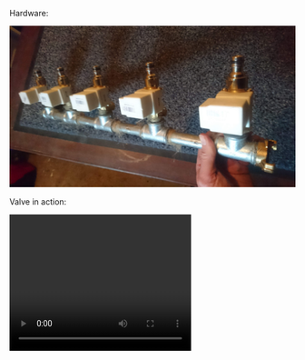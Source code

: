 
Hardware:

<img src="https://raw.githubusercontent.com/kr-g/mpymodcore_watering/master/media/valves_mounted.jpg"></img>

Valve in action:

<video width="320" height="240" controls>
  <source src="https://github.com/kr-g/mpymodcore_watering/raw/master/media/valve.mp4">
  Sorry, your browser doesn't support embedded videos, 
  but don't worry, you can <a href="https://github.com/kr-g/mpymodcore_watering/raw/master/media/valve.mp4" target="_blank">download it</a>
  and watch it with your favorite video player!
</video>
